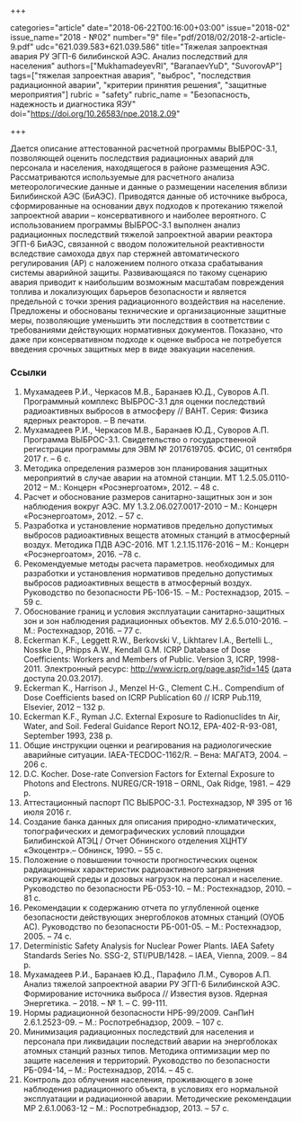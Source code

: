 +++

categories="article"
date="2018-06-22T00:16:00+03:00"
issue="2018-02"
issue_name="2018 - №02"
number="9"
file="pdf/2018/02/2018-2-article-9.pdf"
udc="621.039.583+621.039.586"
title="Тяжелая запроектная авария РУ ЭГП-6 билибинской АЭС. Анализ последствий для населения"
authors=["MukhamadeyevRI", "BaranaevYuD", "SuvorovAP"]
tags=["тяжелая запроектная авария", "выброс", "последствия радиационной аварии", "критерии принятия решения", "защитные мероприятия"]
rubric = "safety"
rubric_name = "Безопасность, надежность и диагностика ЯЭУ"
doi="https://doi.org/10.26583/npe.2018.2.09"

+++

Дается описание аттестованной расчетной программы ВЫБРОС-3.1, позволяющей оценить последствия радиационных аварий для персонала и населения, находящегося в районе размещения АЭС. Рассматриваются используемые для расчетного анализа метеорологические данные и данные о размещении населения вблизи Билибинской АЭС (БиАЭС). Приводятся данные об источнике выброса, сформированные на основании двух подходов к протеканию тяжелой запроектной аварии – консервативного и наиболее вероятного. С использованием программы ВЫБРОС-3.1 выполнен анализ радиационных последствий тяжелой запроектной аварии реактора ЭГП-6 БиАЭС, связанной с вводом положительной реактивности вследствие самохода двух пар стержней автоматического регулирования (АР) с наложением полного отказа срабатывания системы аварийной защиты. Развивающаяся по такому сценарию авария приводит к наибольшим возможным масштабам повреждения топлива и локализующих барьеров безопасности и является предельной с точки зрения радиационного воздействия на население. Предложены и обоснованы технические и организационные защитные меры, позволяющие уменьшить эти последствия в соответствии с требованиями действующих нормативных документов. Показано, что даже при консервативном подходе к оценке выброса не потребуется введения срочных защитных мер в виде эвакуации населения.

### Ссылки

1. Мухамадеев Р.И., Черкасов М.В., Баранаев Ю.Д., Суворов А.П. Программный комплекс ВЫБРОС-3.1 для оценки последствий радиоактивных выбросов в атмосферу // ВАНТ. Серия: Физика ядерных реакторов. – В печати.
2. Мухамадеев Р.И., Черкасов М.В., Баранаев Ю.Д., Суворов А.П. Программа ВЫБРОС-3.1. Свидетельство о государственной регистрации программы для ЭВМ № 2017619705. ФСИС, 01 сентября 2017 г. – 6 с.
3. Методика определения размеров зон планирования защитных мероприятий в случае аварии на атомной станции. МТ 1.2.5.05.0110-2012 – М.: Концерн «Росэнергоатом», 2012. – 48 с.
4. Расчет и обоснование размеров санитарно-защитных зон и зон наблюдения вокруг АЭС. МУ 1.3.2.06.027.0017-2010 – М.: Концерн «Росэнергоатом», 2012. – 57 с.
5. Разработка и установление нормативов предельно допустимых выбросов радиоактивных веществ атомных станций в атмосферный воздух. Методика ПДВ АЭС-2016. МТ 1.2.1.15.1176-2016 – М.: Концерн «Росэнергоатом», 2016. –78 с.
6. Рекомендуемые методы расчета параметров. необходимых для разработки и установления нормативов предельно допустимых выбросов радиоактивных веществ в атмосферный воздух. Руководство по безопасности РБ-106-15. – М.: Ростехнадзор, 2015. – 59 с.
7. Обоснование границ и условия эксплуатации санитарно-защитных зон и зон наблюдения радиационных объектов. МУ 2.6.5.010-2016. – М.: Ростехнадзор, 2016. – 77 с.
8. Eckerman K.F., Leggett R.W., Berkovski V., Likhtarev I.A., Bertelli L., Nosske D., Phipps A.W., Kendall G.M. ICRP Database of Dose Coefficients: Workers and Members of Public. Version 3, ICRP, 1998-2011. Электронный ресурс: http://www.icrp.org/page.asp?id=145 (дата доступа 20.03.2017).
9. Eckerman K., Harrison J., Menzel H-G., Clement C.H.. Compendium of Dose Coefficients based on ICRP Publication 60 // ICRP Pub.119, Elsevier, 2012 – 132 p.
10. Eckerman K.F., Ryman J.C. External Exposure to Radionuclides tn Air, Water, and Soil. Federal Guidance Report NO.12, EPA-402-R-93-081, September 1993, 238 p.
11. Общие инструкции оценки и реагирования на радиологические аварийные ситуации. IAEA-TECDOC-1162/R. – Вена: МАГАТЭ, 2004. – 206 с.
12. D.C. Kocher. Dose-rate Conversion Factors for External Exposure to Photons and Electrons. NUREG/CR-1918 – ORNL, Oak Ridge, 1981. – 429 p.
13. Аттестационный паспорт ПС ВЫБРОС-3.1. Ростехнадзор, № 395 от 16 июля 2016 г.
14. Создание банка данных для описания природно-климатических, топографических и демографических условий площадки Билибинской АТЭЦ / Отчет Обнинского отделения ХЦНТУ «Экоцентр».– Обнинск, 1990. – 55 с.
15. Положение о повышении точности прогностических оценок радиационных характеристик радиоактивного загрязнения окружающей среды и дозовых нагрузок на персонал и население. Руководство по безопасности РБ-053-10. – М.: Ростехнадзор, 2010. – 81 с.
16. Рекомендации к содержанию отчета по углубленной оценке безопасности действующих энергоблоков атомных станций (ОУОБ АС). Руководство по безопасности РБ-001-05. – М.: Ростехнадзор, 2005. – 74 с.
17. Deterministic Safety Analysis for Nuclear Power Plants. IAEA Safety Standards Series No. SSG-2, STI/PUB/1428. – IAEA, Vienna, 2009. – 84 p.
18. Мухамадеев Р.И., Баранаев Ю.Д., Парафило Л.М., Суворов А.П. Анализ тяжелой запроектной аварии РУ ЭГП-6 Билибинской АЭС. Формирование источника выброса // Известия вузов. Ядерная Энергетика. – 2018. – № 1. – С. 99-111.
19. Нормы радиационной безопасности НРБ-99/2009. СанПиН 2.6.1.2523-09. – М.: Роспотребнадзор, 2009. – 107 с.
20. Минимизация радиационных последствий для населения и персонала при ликвидации последствий аварии на энергоблоках атомных станций разных типов. Методика оптимизации мер по защите населения и территорий. Руководство по безопасности РБ-094-14, – М.: Ростехнадзор, 2014. – 45 с.
21. Контроль доз облучения населения, проживающего в зоне наблюдения радиационного объекта, в условиях его нормальной эксплуатации и радиационной аварии. Методические рекомендации МР 2.6.1.0063-12 – М.: Роспотребнадзор, 2013. – 57 с.